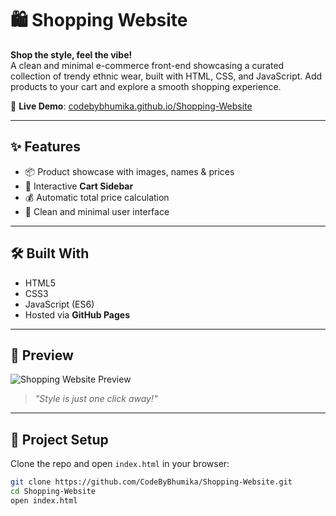 # 🛍️ Shopping Website

**Shop the style, feel the vibe!**  
A clean and minimal e-commerce front-end showcasing a curated collection of trendy ethnic wear, built with HTML, CSS, and JavaScript. Add products to your cart and explore a smooth shopping experience.

🚀 **Live Demo**: [codebybhumika.github.io/Shopping-Website](https://codebybhumika.github.io/Shopping-Website/)

---

## ✨ Features
- 📦 Product showcase with images, names & prices  
- 🛒 Interactive **Cart Sidebar**  
- 💰 Automatic total price calculation  
- 🎨 Clean and minimal user interface  

---

## 🛠️ Built With
- HTML5  
- CSS3  
- JavaScript (ES6)  
- Hosted via **GitHub Pages**  

---

## 📸 Preview
![Shopping Website Preview](preview.png)

> _"Style is just one click away!"_

---

## 📁 Project Setup
Clone the repo and open `index.html` in your browser:

```bash
git clone https://github.com/CodeByBhumika/Shopping-Website.git
cd Shopping-Website
open index.html
